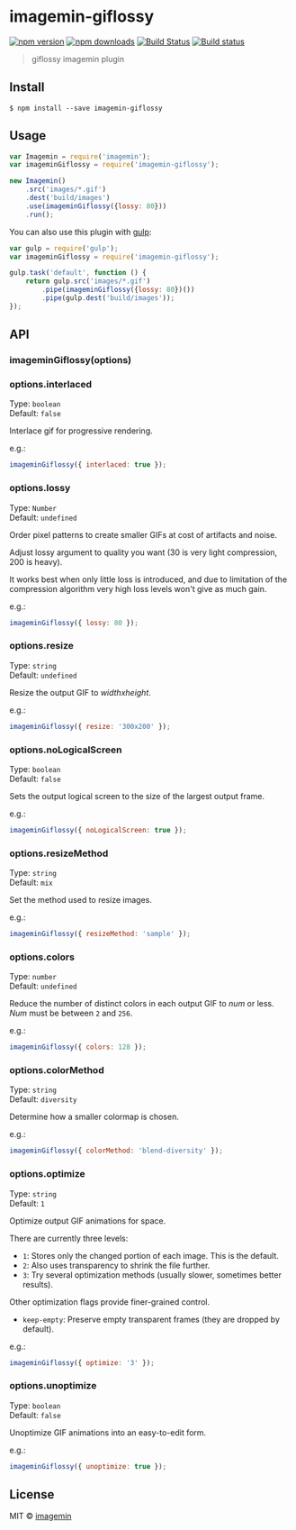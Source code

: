 # imagemin-giflossy

[![npm version](https://img.shields.io/npm/v/imagemin-giflossy?style=flat-square)](https://www.npmjs.com/package/imagemin-giflossy)
[![npm downloads](https://img.shields.io/npm/dm/imagemin-giflossy?style=flat-square)](https://www.npmjs.com/package/imagemin-giflossy)
[![Build Status](http://img.shields.io/travis/jihchi/imagemin-giflossy.svg?style=flat)](https://travis-ci.org/jihchi/imagemin-giflossy)
[![Build status](https://ci.appveyor.com/api/projects/status/hdus9imkfyrlh5ls?svg=true)](https://ci.appveyor.com/project/jihchi/imagemin-giflossy)

> giflossy imagemin plugin


## Install

```
$ npm install --save imagemin-giflossy
```

## Usage

```js
var Imagemin = require('imagemin');
var imageminGiflossy = require('imagemin-giflossy');

new Imagemin()
	.src('images/*.gif')
	.dest('build/images')
	.use(imageminGiflossy({lossy: 80}))
	.run();
```

You can also use this plugin with [gulp](http://gulpjs.com):

```js
var gulp = require('gulp');
var imageminGiflossy = require('imagemin-giflossy');

gulp.task('default', function () {
	return gulp.src('images/*.gif')
		.pipe(imageminGiflossy({lossy: 80})())
		.pipe(gulp.dest('build/images'));
});
```


## API

### imageminGiflossy(options)

### options.interlaced

Type: `boolean`  
Default: `false`

Interlace gif for progressive rendering.

e.g.:
```js
imageminGiflossy({ interlaced: true });
```

### options.lossy

Type: `Number`  
Default: `undefined`

Order pixel patterns to create smaller GIFs at cost of artifacts and noise.

Adjust lossy argument to quality you want (30 is very light compression, 200 is heavy).

It works best when only little loss is introduced, and due to limitation of the compression algorithm very high loss levels won't give as much gain.

e.g.:
```js
imageminGiflossy({ lossy: 80 });
```

### options.resize

Type: `string`  
Default: `undefined`

Resize the output GIF to *widthxheight*.

e.g.:
```js
imageminGiflossy({ resize: '300x200' });
```

### options.noLogicalScreen

Type: `boolean`  
Default: `false`

Sets the output logical screen to the size of the largest output frame.

e.g.:
```js
imageminGiflossy({ noLogicalScreen: true });
```

### options.resizeMethod

Type: `string`  
Default: `mix`

Set the method used to resize images.

e.g.:
```js
imageminGiflossy({ resizeMethod: 'sample' });
```

### options.colors

Type: `number`  
Default: `undefined`

Reduce the number of distinct colors in each output GIF to *num* or less. *Num* must be between `2` and `256`.

e.g.:
```js
imageminGiflossy({ colors: 128 });
```

### options.colorMethod

Type: `string`  
Default: `diversity`

Determine how a smaller colormap is chosen.

e.g.:
```js
imageminGiflossy({ colorMethod: 'blend-diversity' });
```

### options.optimize

Type: `string`  
Default: `1`

Optimize output GIF animations for space.

There are currently three levels:
 * `1`: Stores only the changed portion of each image. This is the default.
 * `2`: Also uses transparency to shrink the file further.
 * `3`: Try several optimization methods (usually slower, sometimes better results).

Other optimization flags provide finer-grained control.

 * `keep-empty`: Preserve empty transparent frames (they are dropped by default).

e.g.:
```js
imageminGiflossy({ optimize: '3' });
```

### options.unoptimize

Type: `boolean`  
Default: `false`

Unoptimize GIF animations into an easy-to-edit form.

e.g.:
```js
imageminGiflossy({ unoptimize: true });
```

## License

MIT © [imagemin](https://github.com/imagemin)

